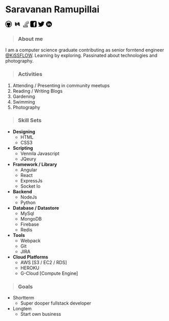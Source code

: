 # Saravanan Ramupillai

[<img src="images/github.svg" height="20">](https://github.com/saravanan10393)
[<img src="images/medium.png" height="20">](https://medium.com/@saravananr_93203) 
[<img src="images/stackoverflow.png" height="20">](https://stackoverflow.com/users/6664198/saravanan-ramupillai)
[<img src="images/facebook.png" height="20">](https://www.facebook.com/saravananramupillai)
[<img src="images/twitter.png" height="20">](https://twitter.com/saravanan10393)
[<img src="images/linkedin.png" height="20">](https://www.linkedin.com/in/saravananramupillai/)
> ### About me
  I am a computer science graduate contributing as senior forntend engineer [@KiSSFLOW](https://www.kissflow.com). Learning by exploring. Passinated about technologies and photography.

> ### Activities
  1. Attending / Presenting in community meetups
  2. Reading / Writing Blogs
  3. Gardening
  4. Swimming
  5. Photography
> ### Skill Sets
  * **Designing**
    * HTML
    * CSS3
  * **Scripting**
    * Vennila Javascript
    * JQeury
  * **Framework / Library**
    * Angular
    * React
    * ExpressJs
    * Socket Io
  * **Backend**
    * NodeJs
    * Python
  * **Database / Datastore**
    * MySql
    * MongoDB
    * Firebase
    * Redis
  * **Tools**
    * Webpack
    * Git
    * JIRA
  * **Cloud Platforms**
    * AWS [S3 / EC2 / RDS]
    * HEROKU
    * G-Cloud [Compute Engine]

> ### Goals
  * Shortterm
    * Super dooper fullstack developer
  * Longtem
    * Start own business

